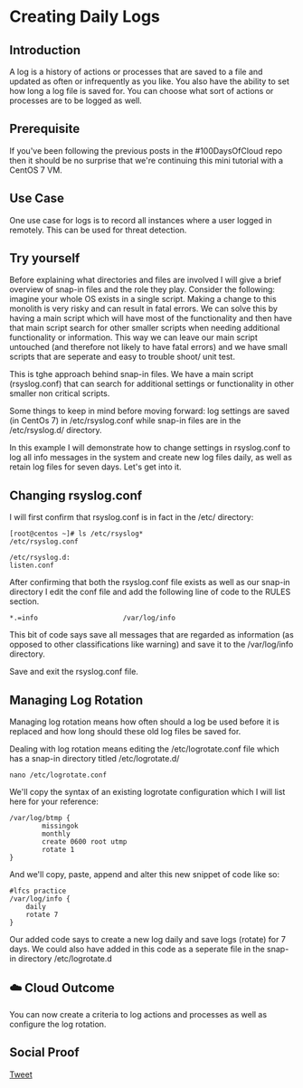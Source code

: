 # Creating Daily Logs

## Introduction

A log is a history of actions or processes that are saved to a file and updated as often or infrequently as you like. You also have the ability to set how long a log file is saved for. You can choose what sort of actions or processes are to be logged as well. 

## Prerequisite

If you've been following the previous posts in the #100DaysOfCloud repo then it should be no surprise that we're continuing this mini tutorial with a CentOS 7 VM. 

## Use Case

One use case for logs is to record all instances where a user logged in remotely. This can be used for threat detection. 

## Try yourself

Before explaining what directories and files are involved I will give a brief overview of snap-in files and the role they play. Consider the following: imagine your whole OS exists in a single script. Making a change to this monolith is very risky and can result in fatal errors. We can solve this by having a main script which will have most of the functionality and then have that main script search for other smaller scripts when needing additional functionality or information. This way we can leave our main script untouched (and therefore not likely to have fatal errors) and we have small scripts that are seperate and easy to trouble shoot/ unit test. 

This is tghe approach behind snap-in files. We have a main script (rsyslog.conf) that can search for additional settings or functionality in other smaller non critical scripts. 

Some things to keep in mind before moving forward: log settings are saved (in CentOs 7) in /etc/rsyslog.conf while snap-in files are in the /etc/rsyslog.d/ directory.

In this example I will demonstrate how to change settings in rsyslog.conf to log all info messages in the system and create new log files daily, as well as retain log files for seven days. Let's get into it.

## Changing rsyslog.conf

I will first confirm that rsyslog.conf is in fact in the /etc/ directory:

```
[root@centos ~]# ls /etc/rsyslog*
/etc/rsyslog.conf

/etc/rsyslog.d:
listen.conf
```
After confirming that both the rsyslog.conf file exists as well as our snap-in directory I edit the conf file and add the following line of code to the RULES section.

```
*.=info                     /var/log/info
```

This bit of code says save all messages that are regarded as information (as opposed to other classifications like warning) and save it to the /var/log/info directory.

Save and exit the rsyslog.conf file.

## Managing Log Rotation

Managing log rotation means how often should a log be used before it is replaced and how long should these old log files be saved for.

Dealing with log rotation means editing the /etc/logrotate.conf file which has a snap-in directory titled /etc/logrotate.d/ 

```
nano /etc/logrotate.conf
```
We'll copy the syntax of an existing logrotate configuration which I will list here for your reference:

```
/var/log/btmp {
        missingok
        monthly
        create 0600 root utmp
        rotate 1
}
```
And we'll copy, paste, append and alter this new snippet of code like so:

```
#lfcs practice
/var/log/info {
    daily
    rotate 7
}
```
Our added code says to create a new log daily and save logs (rotate) for 7 days. We could also have added in this code as a seperate file in the snap-in directory /etc/logrotate.d

## ☁️ Cloud Outcome

You can now create a criteria to log actions and processes as well as configure the log rotation.

## Social Proof

[Tweet](https://twitter.com/lrnallday/status/1295057087471521794)
